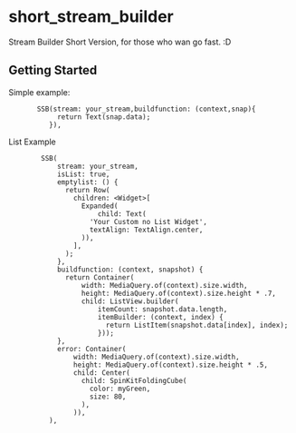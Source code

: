 # short_stream_builder

Stream Builder Short Version, for those who wan go fast. :D

## Getting Started

Simple example:


           SSB(stream: your_stream,buildfunction: (context,snap){
                return Text(snap.data);
              }),

 List Example
   
   
            SSB(
                stream: your_stream,
                isList: true,
                emptylist: () {
                  return Row(
                    children: <Widget>[
                      Expanded(
                          child: Text(
                        'Your Custom no List Widget',
                        textAlign: TextAlign.center,
                      )),
                    ],
                  );
                },
                buildfunction: (context, snapshot) {
                  return Container(
                      width: MediaQuery.of(context).size.width,
                      height: MediaQuery.of(context).size.height * .7,
                      child: ListView.builder(
                          itemCount: snapshot.data.length,
                          itemBuilder: (context, index) {
                            return ListItem(snapshot.data[index], index);
                          }));
                },
                error: Container(
                    width: MediaQuery.of(context).size.width,
                    height: MediaQuery.of(context).size.height * .5,
                    child: Center(
                      child: SpinKitFoldingCube(
                        color: myGreen,
                        size: 80,
                      ),
                    )),
              ),
